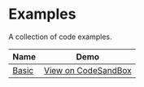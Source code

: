 # Examples

A collection of code examples.

| Name                                                                             | Demo                                                                                                    |
| -------------------------------------------------------------------------------- | ------------------------------------------------------------------------------------------------------- |
| [Basic](https://github.com/wellyshen/react-cool-form/tree/master/examples/basic) | [View on CodeSandBox](https://codesandbox.io/s/rcf-basic-jq93g?fontsize=14&hidenavigation=1&theme=dark) |
